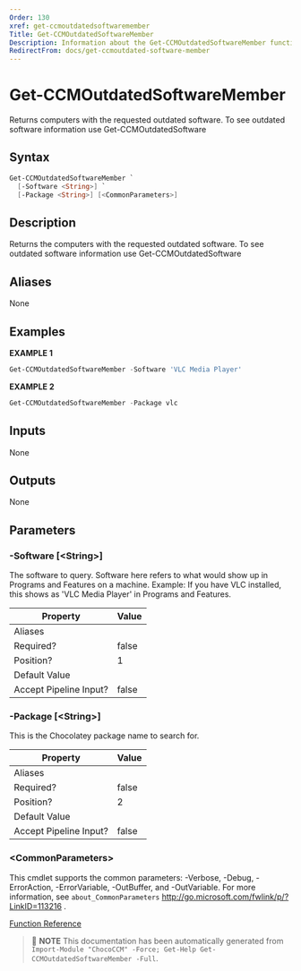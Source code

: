 ```yaml
---
Order: 130
xref: get-ccmoutdatedsoftwaremember
Title: Get-CCMOutdatedSoftwareMember
Description: Information about the Get-CCMOutdatedSoftwareMember function
RedirectFrom: docs/get-ccmoutdated-software-member
---
```


# Get-CCMOutdatedSoftwareMember

<!-- This documentation is automatically generated from /Get-CCMOutdatedSoftwareMember.ps1 using GenerateDocs.ps1. Contributions are welcome at the original location(s). -->

Returns computers with the requested outdated software. To see outdated software information use Get-CCMOutdatedSoftware

## Syntax

~~~powershell
Get-CCMOutdatedSoftwareMember `
  [-Software <String>] `
  [-Package <String>] [<CommonParameters>]
~~~

## Description

Returns the computers with the requested outdated software. To see outdated software information use Get-CCMOutdatedSoftware


## Aliases

None

## Examples

 **EXAMPLE 1**

~~~powershell
Get-CCMOutdatedSoftwareMember -Software 'VLC Media Player'

~~~

**EXAMPLE 2**

~~~powershell
Get-CCMOutdatedSoftwareMember -Package vlc

~~~

## Inputs

None

## Outputs

None

## Parameters

###  -Software [&lt;String&gt;]
The software to query. Software here refers to what would show up in Programs and Features on a machine.
Example: If you have VLC installed, this shows as 'VLC Media Player' in Programs and Features.

Property               | Value
---------------------- | -----
Aliases                |
Required?              | false
Position?              | 1
Default Value          |
Accept Pipeline Input? | false

###  -Package [&lt;String&gt;]
This is the Chocolatey package name to search for.

Property               | Value
---------------------- | -----
Aliases                |
Required?              | false
Position?              | 2
Default Value          |
Accept Pipeline Input? | false

### &lt;CommonParameters&gt;

This cmdlet supports the common parameters: -Verbose, -Debug, -ErrorAction, -ErrorVariable, -OutBuffer, and -OutVariable. For more information, see `about_CommonParameters` http://go.microsoft.com/fwlink/p/?LinkID=113216 .



[Function Reference](xref:chococcm-functions)

> :memo: **NOTE** This documentation has been automatically generated from `Import-Module "ChocoCCM" -Force; Get-Help Get-CCMOutdatedSoftwareMember -Full`.
